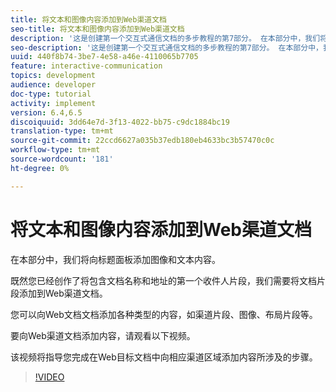 ```yaml
---
title: 将文本和图像内容添加到Web渠道文档
seo-title: 将文本和图像内容添加到Web渠道文档
description: '这是创建第一个交互式通信文档的多步教程的第7部分。 在本部分中，我们将向标题面板添加图像和文本内容。 '
seo-description: '这是创建第一个交互式通信文档的多步教程的第7部分。 在本部分中，我们将向标题面板添加图像和文本内容。 '
uuid: 440f8b74-3be7-4e58-a46e-4110065b7705
feature: interactive-communication
topics: development
audience: developer
doc-type: tutorial
activity: implement
version: 6.4,6.5
discoiquuid: 3dd64e7d-3f13-4022-bb75-c9dc1884bc19
translation-type: tm+mt
source-git-commit: 22ccd6627a035b37edb180eb4633bc3b57470c0c
workflow-type: tm+mt
source-wordcount: '181'
ht-degree: 0%

---
```



# 将文本和图像内容添加到Web渠道文档

在本部分中，我们将向标题面板添加图像和文本内容。

既然您已经创作了将包含文档名称和地址的第一个收件人片段，我们需要将文档片段添加到Web渠道文档。

您可以向Web文档文档添加各种类型的内容，如渠道片段、图像、布局片段等。

要向Web渠道文档添加内容，请观看以下视频。

该视频将指导您完成在Web目标文档中向相应渠道区域添加内容所涉及的步骤。

>[!VIDEO](https://video.tv.adobe.com/v/22359/?quality=9&learn=on)

